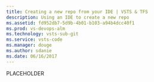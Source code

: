 ```yaml
---
title: Creating a new repo from your IDE | VSTS & TFS
description: Using an IDE to create a new repo
ms.assetid: fd952db7-5d9b-4b01-b103-a94b4dcc40f1
ms.prod: vs-devops-alm
ms.technology: vsts-sub-git 
ms.service: vsts-code
ms.manager: douge
ms.author: sdanie
ms.date: 06/16/2017
---
```


PLACEHOLDER
